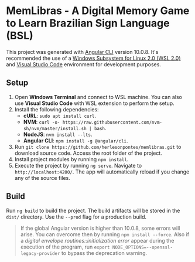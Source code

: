 # MemLibras - A Digital Memory Game to Learn Brazilian Sign Language (BSL)

This project was generated with [Angular CLI](https://github.com/angular/angular-cli) version 10.0.8. It's recommended the use of a [Windows Subsystem for Linux 2.0 (WSL 2.0)](https://learn.microsoft.com/en-us/windows/wsl/install) and [Visual Studio Code](https://code.visualstudio.com/) environment for development purposes. 

## Setup

1. Open **Windows Terminal** and connect to WSL machine. You can also use **Visual Studio Code** with WSL extension to perform the setup.
2. Install the following dependencies:
    - **cURL**: `sudo apt install curl`.
    - **NVM**: `curl -o- https://raw.githubusercontent.com/nvm-sh/nvm/master/install.sh | bash`.
    - **NodeJS**: `nvm install --lts`.
    - **Angular CLI**: `npm install -g @angular/cli`.
3. Run `git clone https://github.com/herlesonpontes/memlibras.git` to download source code. Access the root folder of the project.
4. Install project modules by running `npm install`.
5. Execute the project by running `ng serve`. Navigate to `http://localhost:4200/`. The app will automatically reload if you change any of the source files.

## Build

Run `ng build` to build the project. The build artifacts will be stored in the `dist/` directory. Use the `--prod` flag for a production build.

> If the global Angular version is higher than 10.0.8, some errors will arise. You can overcome then by running `npm install --force`. Also if a *digital envelope routines::initialization error* appear during the execution of the program, run `export NODE_OPTIONS=--openssl-legacy-provider` to bypass the deprecation warning.
